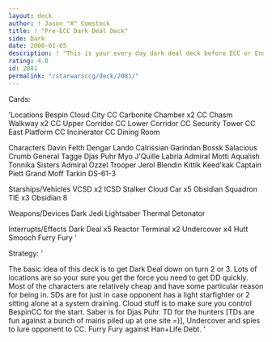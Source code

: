 ```yaml
---
layout: deck
author: ! Jason "X" Comstock
title: ! "Pre-ECC Dark Deal Deck"
side: Dark
date: 2000-01-05
description: ! "This is your every day dark deal deck before ECC or Endor, or even Special Ediion.Please rate this as it was before ECC comes out."
rating: 4.0
id: 2081
permalink: "/starwarsccg/deck/2081/"
---
```

Cards: 

'Locations
Bespin Cloud City
CC Carbonite Chamber x2
CC Chasm Walkway x2
CC Upper Corridor
CC Lower Corridor
CC Security Tower
CC East Platform
CC Incinerator
CC Dining Room

Characters
Davin Felth
Dengar
Lando Calrissian
Garindan
Bossk
Salacious Crumb
General Tagge
Djas Puhr
Myo
J'Quille
Labria
Admiral Motti
Aqualish
Tonnika Sisters
Admiral Ozzel
Trooper Jerol Blendin
Kittik Keed'kak
Captain Piett
Grand Moff Tarkin
DS-61-3

Starships/Vehicles
VCSD x2
ICSD
Stalker
Cloud Car x5
Obsidian Squadron TIE x3
Obsidian 8

Weapons/Devices
Dark Jedi Lightsaber
Thermal Detonator

Interrupts/Effects
Dark Deal x5
Reactor Terminal x2
Undercover x4
Hutt Smooch
Furry Fury '

Strategy: '

The basic idea of this deck is to get Dark Deal down on turn 2 or 3. Lots of locations are so your
sure you get the force you need to get DD quickly. Most of the characters are relatively cheap and
have some particular reason for being in. SDs are for just in case opponent has a light starfighter or 2
sitting alone at a system draining. Cloud stuff is to make sure you control BespinCC for the start.
Saber is for Djas Puhr. TD for the hunters [TDs are fun against a bunch of mains piled up at one site
=)], Undercover and spies to lure opponent to CC. Furry Fury against Han+Life Debt.
'
